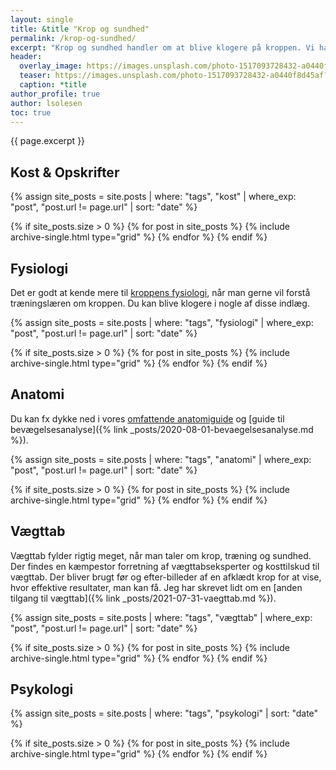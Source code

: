 ```yaml
---
layout: single
title: &title "Krop og sundhed"
permalink: /krop-og-sundhed/
excerpt: "Krop og sundhed handler om at blive klogere på kroppen. Vi har samlet emner om kost, vægttab og træningslære."
header:
  overlay_image: https://images.unsplash.com/photo-1517093728432-a0440f8d45af?ixid=MnwxMjA3fDB8MHxwaG90by1wYWdlfHx8fGVufDB8fHx8&ixlib=rb-1.2.1&auto=format&fit=crop&height=630&w=1200&q=10
  teaser: https://images.unsplash.com/photo-1517093728432-a0440f8d45af?ixid=MnwxMjA3fDB8MHxwaG90by1wYWdlfHx8fGVufDB8fHx8&ixlib=rb-1.2.1&auto=format&fit=crop&height=300&w=400&q=10
  caption: *title
author_profile: true
author: lsolesen
toc: true
---
```


{{ page.excerpt }}

## Kost & Opskrifter

{% assign site_posts = site.posts | where: "tags", "kost" | where_exp: "post", "post.url != page.url" | sort: "date" %}

<div class="feature__wrapper">

{% if site_posts.size > 0 %}
  {% for post in site_posts %}
    {% include archive-single.html type="grid" %}
  {% endfor %}
{% endif %}

</div>

## Fysiologi

Det er godt at kende mere til [kroppens fysiologi](/fysiologi/), når man gerne vil forstå træningslæren om kroppen. Du kan blive klogere i nogle af disse indlæg.

{% assign site_posts = site.posts | where: "tags", "fysiologi" | where_exp: "post", "post.url != page.url" | sort: "date" %}

<div class="feature__wrapper">

{% if site_posts.size > 0 %}
  {% for post in site_posts %}
    {% include archive-single.html type="grid" %}
  {% endfor %}
{% endif %}

</div>

## Anatomi

Du kan fx dykke ned i vores [omfattende anatomiguide](/anatomi/) og [guide til bevægelsesanalyse]({% link _posts/2020-08-01-bevaegelsesanalyse.md %}).

{% assign site_posts = site.posts | where: "tags", "anatomi" | where_exp: "post", "post.url != page.url" | sort: "date" %}

<div class="feature__wrapper">

{% if site_posts.size > 0 %}
  {% for post in site_posts %}
    {% include archive-single.html type="grid" %}
  {% endfor %}
{% endif %}

</div>

## Vægttab

Vægttab fylder rigtig meget, når man taler om krop, træning og sundhed. Der findes en kæmpestor forretning af vægttabseksperter og kosttilskud til vægttab. Der bliver brugt før og efter-billeder af en afklædt krop for at vise, hvor effektive resultater, man kan få. Jeg har skrevet lidt om en [anden tilgang til vægttab]({% link _posts/2021-07-31-vaegttab.md %}).

{% assign site_posts = site.posts | where: "tags", "vægttab" | where_exp: "post", "post.url != page.url" | sort: "date" %}

<div class="feature__wrapper">

{% if site_posts.size > 0 %}
  {% for post in site_posts %}
    {% include archive-single.html type="grid" %}
  {% endfor %}
{% endif %}

</div>

## Psykologi

{% assign site_posts = site.posts | where: "tags", "psykologi" | sort: "date" %}

<div class="feature__wrapper">

{% if site_posts.size > 0 %}
  {% for post in site_posts %}
    {% include archive-single.html type="grid" %}
  {% endfor %}
{% endif %}

</div>
